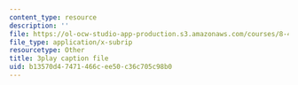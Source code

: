 ```yaml
---
content_type: resource
description: ''
file: https://ol-ocw-studio-app-production.s3.amazonaws.com/courses/8-422-atomic-and-optical-physics-ii-spring-2013/b13570d47471466cee50c36c705c98b0_TJUXTASd0g0.srt
file_type: application/x-subrip
resourcetype: Other
title: 3play caption file
uid: b13570d4-7471-466c-ee50-c36c705c98b0
---
```

